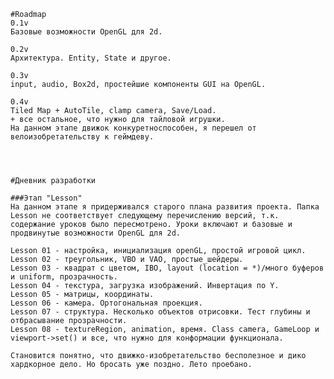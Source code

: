 	#Roadmap
	0.1v
	Базовые возможности OpenGL для 2d.

	0.2v
	Архитектура. Entity, State и другое.

	0.3v
	input, audio, Box2d, простейшие компоненты GUI на OpenGL.

	0.4v
	Tiled Map + AutoTile, clamp camera, Save/Load.
	+ все остальное, что нужно для тайловой игрушки.
	На данном этапе движок конкуретноспособен, я перешел от велоизобретательству к геймдеву.




	#Дневник разработки

	###Этап "Lesson"
	На данном этапе я придерживался старого плана развития проекта. Папка Lesson не соответствует следующему перечислению версий, т.к. содержание уроков было пересмотрено. Уроки включают и базовые и продвинутые возможности OpenGL для 2d. 

	Lesson 01 - настройка, инициализация openGL, простой игровой цикл.
    Lesson 02 - треугольник, VBO и VAO, простые_шейдеры.
    Lesson 03 - квадрат с цветом, IBO, layout (location = *)/много буферов и uniform, прозрачность.
    Lesson 04 - текстура, загрузка изображений. Инвертация по Y.
    Lesson 05 - матрицы, координаты.
    Lesson 06 - камера. Ортогональная проекция.
    Lesson 07 - структура. Несколько объектов отрисовки. Тест глубины и отбрасывание прозрачности.
    Lesson 08 - textureRegion, animation, время. Class camera, GameLoop и viewport->set() и все, что нужно для конформации функционала.

    Становится понятно, что движко-изобретательство бесполезное и дико хардкорное дело. Но бросать уже поздно. Лето проeбaно.